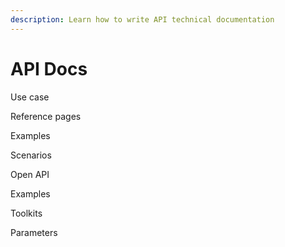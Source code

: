 ```yaml
---
description: Learn how to write API technical documentation
---
```


# API Docs

Use case

Reference pages

Examples

Scenarios

Open API&#x20;

Examples&#x20;

Toolkits

Parameters

